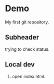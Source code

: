 # Demo

My first git repository.


## Subheader

trying to check status.


## Local dev


 1. open index.html. 